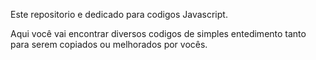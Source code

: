 Este repositorio e dedicado para codigos Javascript.

Aqui você vai encontrar diversos codigos de simples entedimento tanto para serem copiados ou melhorados por vocês.
